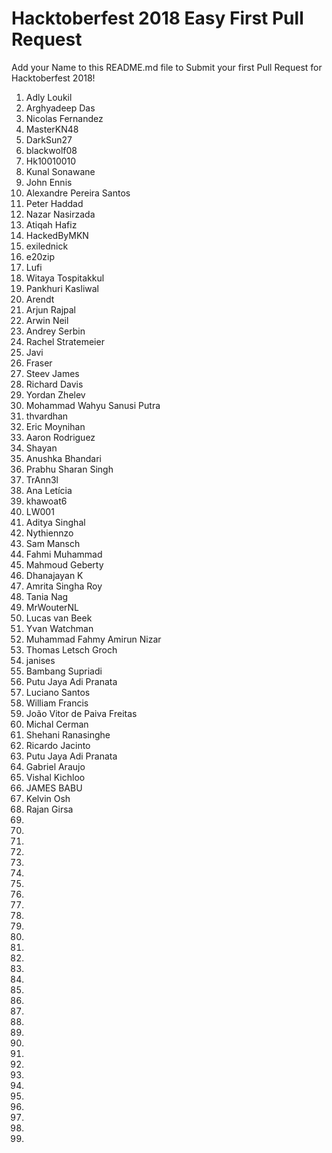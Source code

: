 # Hacktoberfest 2018 Easy First Pull Request

Add your Name to this README.md file to Submit your first Pull Request for Hacktoberfest 2018!

1. Adly Loukil
2. Arghyadeep Das
3. Nicolas Fernandez
4. MasterKN48
5. DarkSun27
6. blackwolf08
7. Hk10010010
8. Kunal Sonawane
9. John Ennis
10. Alexandre Pereira Santos
11. Peter Haddad
12. Nazar Nasirzada
13. Atiqah Hafiz
14. HackedByMKN
15. exilednick
16. e20zip
17. Lufi
18. Witaya Tospitakkul
19. Pankhuri Kasliwal
20. Arendt
21. Arjun Rajpal
22. Arwin Neil
23. Andrey Serbin
24. Rachel Stratemeier
25. Javi
26. Fraser
27. Steev James
28. Richard Davis
29. Yordan Zhelev
30. Mohammad Wahyu Sanusi Putra
31. thvardhan
32. Eric Moynihan
33. Aaron Rodriguez
34. Shayan
36. Anushka Bhandari
37. Prabhu Sharan Singh
38. TrAnn3l
39. Ana Letícia
40. khawoat6
41. LW001
42. Aditya Singhal
43. Nythiennzo
44. Sam Mansch
45. Fahmi Muhammad
46. Mahmoud Geberty
47. Dhanajayan K
48. Amrita Singha Roy
49. Tania Nag
50. MrWouterNL
51. Lucas van Beek
52. Yvan Watchman
53. Muhammad Fahmy Amirun Nizar
54. Thomas Letsch Groch
55. janises
56. Bambang Supriadi
57. Putu Jaya Adi Pranata
58. Luciano Santos
59. William Francis
60. João Vitor de Paiva Freitas
61. Michal Cerman
62. Shehani Ranasinghe
63. Ricardo Jacinto
64. Putu Jaya Adi Pranata
65. Gabriel Araujo
66. Vishal Kichloo
67. JAMES BABU
68. Kelvin Osh
69. Rajan Girsa
70.
71.
72.
73.
74.
75.
76.
77.
78.
79.
80.
81.
82.
83.
84.
85.
86.
87.
88.
89.
90.
91.
92.
93.
94.
95.
96.
97.
98.
99.
100.
